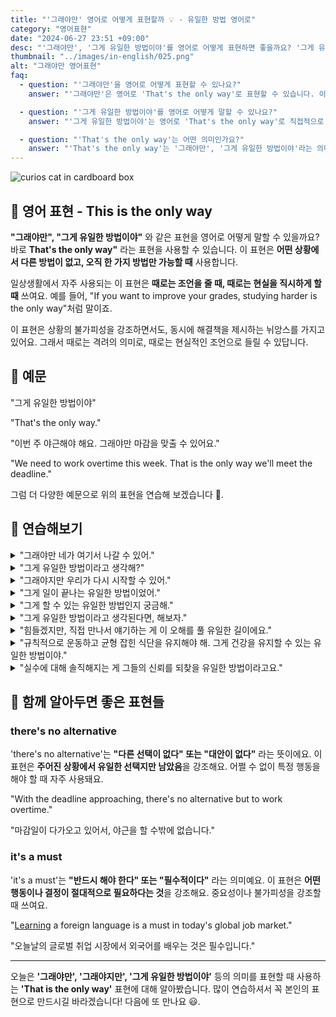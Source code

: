 ```yaml
---
title: "'그래야만' 영어로 어떻게 표현할까 💡 - 유일한 방법 영어로"
category: "영어표현"
date: "2024-06-27 23:51 +09:00"
desc: "'그래야만', '그게 유일한 방법이야'를 영어로 어떻게 표현하면 좋을까요? '그게 유일한 방법이야', '그래야만 네가 성공할 수 있어' 등을 영어로 표현하는 법을 배워봅시다. 다양한 예문을 통해서 연습하고 본인의 표현으로 만들어 보세요."
thumbnail: "../images/in-english/025.png"
alt: "그래야만 영어표현"
faq:
  - question: "'그래야만'을 영어로 어떻게 표현할 수 있나요?"
    answer: "'그래야만'은 영어로 'That's the only way'로 표현할 수 있습니다. 이 표현은 어떤 상황에서 다른 방법이 없고, 오직 한 가지 방법만 가능할 때 사용합니다. 예를 들어, '그래야만 네가 성공할 수 있어'는 'That's the only way you can succeed'로 말할 수 있습니다."

  - question: "'그게 유일한 방법이야'를 영어로 어떻게 말할 수 있나요?"
    answer: "'그게 유일한 방법이야'는 영어로 'That's the only way'로 직접적으로 번역됩니다. 이 표현은 어떤 일이 특정 장소나 상황에서 일어남을 강조할 때 사용합니다. 예를 들어, '이 문제를 해결하려면 열심히 공부하는 게 유일한 방법이야'는 'Studying hard is the only way to solve this problem'으로 표현할 수 있습니다."

  - question: "'That's the only way'는 어떤 의미인가요?"
    answer: "'That's the only way'는 '그래야만', '그게 유일한 방법이야'라는 의미입니다. 이 표현은 어떤 상황을 해결할 수 있는 유일한 방안을 강조할 때 사용합니다. 상황이 절박하거나 확실할 때 자주 쓰이는 중요한 표현입니다. 예를 들어, 'Saving money is the only way to afford that car'는 '돈을 모으는 게 그 차를 살 수 있는 유일한 방법이야'라는 뜻입니다."
---
```


![curios cat in cardboard box](../images/in-english/025-1.avif)

## 🌟 영어 표현 - This is the only way

**"그래야만", "그게 유일한 방법이야"** 와 같은 표현을 영어로 어떻게 말할 수 있을까요? 바로 **That's the only way"** 라는 표현을 사용할 수 있습니다. 이 표현은 **어떤 상황에서 다른 방법이 없고, 오직 한 가지 방법만 가능할 때** 사용합니다.

일상생활에서 자주 사용되는 이 표현은 **때로는 조언을 줄 때, 때로는 현실을 직시하게 할 때** 쓰여요. 예를 들어, "If you want to improve your grades, studying harder is the only way"처럼 말이죠.

이 표현은 상황의 불가피성을 강조하면서도, 동시에 해결책을 제시하는 뉘앙스를 가지고 있어요. 그래서 때로는 격려의 의미로, 때로는 현실적인 조언으로 들릴 수 있답니다.

<script async src="https://pagead2.googlesyndication.com/pagead/js/adsbygoogle.js?client=ca-pub-1465612013356152"
     crossorigin="anonymous"></script>
<!-- engple-horizontal-ad -->

<ins class="adsbygoogle"
     style="display:block"
     data-ad-client="ca-pub-1465612013356152"
     data-ad-slot="2106896038"
     data-ad-format="auto"
     data-full-width-responsive="true"></ins>

<script>
     (adsbygoogle = window.adsbygoogle || []).push({});
</script>

## 📖 예문

"그게 유일한 방법이야"

"That's the only way."

"이번 주 야근해야 해요. 그래야만 마감을 맞출 수 있어요."

"We need to work overtime this week. That is the only way we'll meet the deadline."

그럼 더 다양한 예문으로 위의 표현을 연습해 보겠습니다 🚀.

## 💬 연습해보기

<details>
<summary>"그래야만 네가 여기서 나갈 수 있어."</summary>
<span>"That's the only way you can get out of here."</span>
</details>

<details>
<summary>"그게 유일한 방법이라고 생각해?"</summary>
<span>"Do you think that's the only way?"</span>
</details>

<details>
<summary>"그래야지만 우리가 다시 시작할 수 있어."</summary>
<span>"That's the only way we can start over."</span>
</details>

<details>
<summary>"그게 일이 끝나는 유일한 방법이었어."</summary>
<span>"That was the only way the job could be finished."</span>
</details>

<details>
<summary>"그게 할 수 있는 유일한 방법인지 궁금해."</summary>
<span>"I <a href="/blog/in-english/220.wonder-if/">wonder if</a> that's the only way to do it."</span>
</details>

<details>
<summary>"그게 유일한 방법이라고 생각된다면, 해보자."</summary>
<span>"If you think that's the only way, then let's do it."</span>
</details>

<details>
<summary>"힘들겠지만, 직접 만나서 얘기하는 게 이 오해를 풀 유일한 길이에요."</summary>
<span>"I know it's <a href="/blog/in-english/183.tough/">tough</a>, but talking to her <a href="/blog/vocab-1/007.face-to-face/">face-to-face</a> is the only way to resolve this misunderstanding."</span>
</details>

<details>
<summary>"규칙적으로 운동하고 균형 잡힌 식단을 유지해야 해. 그게 건강을 유지할 수 있는 유일한 방법이야."</summary>
<span>"You need to exercise <a href="/blog/in-english/252.regularly/">regularly</a> and maintain a balanced diet. That's the only way you can <a href="/blog/in-english/119.stay/">stay healthy</a>."</span>
</details>

<details>
<summary>"실수에 대해 솔직해지는 게 그들의 신뢰를 되찾을 유일한 방법이라고요."</summary>
<span>"I'm telling you, being honest about your mistake is the only way to regain their trust."</span>
</details>

## 🤝 함께 알아두면 좋은 표현들

### there's no alternative

'there's no alternative'는 **"다른 선택이 없다" 또는 "대안이 없다"** 라는 뜻이에요. 이 표현은 **주어진 상황에서 유일한 선택지만 남았음**을 강조해요. 어쩔 수 없이 특정 행동을 해야 할 때 자주 사용돼요.

"With the deadline approaching, there's no alternative but to work overtime."

"마감일이 다가오고 있어서, 야근을 할 수밖에 없습니다."

### it's a must

'it's a must'는 **"반드시 해야 한다" 또는 "필수적이다"** 라는 의미예요. 이 표현은 **어떤 행동이나 결정이 절대적으로 필요하다는 것**을 강조해요. 중요성이나 불가피성을 강조할 때 쓰여요.

"[Learning](/blog/in-english/245.learn/) a foreign language is a must in today's global job market."

"오늘날의 글로벌 취업 시장에서 외국어를 배우는 것은 필수입니다."

---

오늘은 **'그래야만', '그래야지만', '그게 유일한 방법이야'** 등의 의미를 표현할 때 사용하는 **'That is the only way'** 표현에 대해 알아봤습니다. 많이 연습하셔서 꼭 본인의 표현으로 만드시길 바라겠습니다! 다음에 또 만나요 😃.

